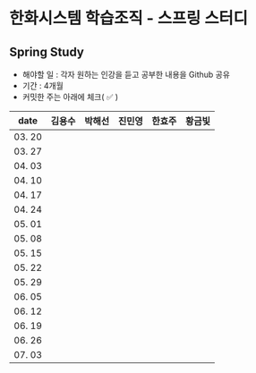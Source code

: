 # 한화시스템 학습조직 - 스프링 스터디

## Spring Study
 - 해야할 일 : 각자 원하는 인강을 듣고 공부한 내용을 Github 공유
 - 기간 : 4개월
 - 커밋한 주는 아래에 체크( ✅ )
 
 | date   | 김용수 | 박해선 | 진민영 | 한효주 | 황금빛 |
| ------ |  ----- | ---- | ---- | ---- | ---- |
| 03. 20 |   |  |  |  |  |
| 03. 27 |   |  |  |  |  |
| 04. 03 |   |  |  |  |  |
| 04. 10 |   |  |  |  |  |
| 04. 17 |   |  |  |  |  |
| 04. 24 |   |  |  |  |  |
| 05. 01 |   |  |  |  |  |
| 05. 08 |   |  |  |  |  |
| 05. 15 |   |  |  |  |  |
| 05. 22 |   |  |  |  |  |
| 05. 29 |   |  |  |  |  |
| 06. 05 |   |  |  |  |  |
| 06. 12 |   |  |  |  |  |
| 06. 19 |   |  |  |  |  |
| 06. 26 |   |  |  |  |  |
| 07. 03 |   |  |  |  |  |
